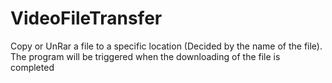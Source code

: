 # VideoFileTransfer
Copy or UnRar a file to a specific location (Decided by the name of the file). The program will be triggered when the downloading of the file is completed
